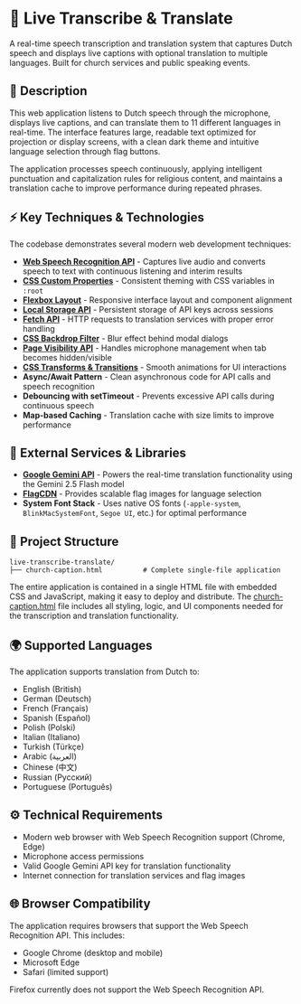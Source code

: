 # 🎤 Live Transcribe & Translate

A real-time speech transcription and translation system that captures Dutch speech and displays live captions with optional translation to multiple languages. Built for church services and public speaking events.

## 📖 Description

This web application listens to Dutch speech through the microphone, displays live captions, and can translate them to 11 different languages in real-time. The interface features large, readable text optimized for projection or display screens, with a clean dark theme and intuitive language selection through flag buttons.

The application processes speech continuously, applying intelligent punctuation and capitalization rules for religious content, and maintains a translation cache to improve performance during repeated phrases.

## ⚡ Key Techniques & Technologies

The codebase demonstrates several modern web development techniques:

- **[Web Speech Recognition API](https://developer.mozilla.org/en-US/docs/Web/API/SpeechRecognition)** - Captures live audio and converts speech to text with continuous listening and interim results
- **[CSS Custom Properties](https://developer.mozilla.org/en-US/docs/Web/CSS/Using_CSS_custom_properties)** - Consistent theming with CSS variables in `:root`
- **[Flexbox Layout](https://developer.mozilla.org/en-US/docs/Web/CSS/CSS_Flexible_Box_Layout)** - Responsive interface layout and component alignment
- **[Local Storage API](https://developer.mozilla.org/en-US/docs/Web/API/Window/localStorage)** - Persistent storage of API keys across sessions
- **[Fetch API](https://developer.mozilla.org/en-US/docs/Web/API/Fetch_API)** - HTTP requests to translation services with proper error handling
- **[CSS Backdrop Filter](https://developer.mozilla.org/en-US/docs/Web/CSS/backdrop-filter)** - Blur effect behind modal dialogs
- **[Page Visibility API](https://developer.mozilla.org/en-US/docs/Web/API/Page_Visibility_API)** - Handles microphone management when tab becomes hidden/visible
- **[CSS Transforms & Transitions](https://developer.mozilla.org/en-US/docs/Web/CSS/transform)** - Smooth animations for UI interactions
- **Async/Await Pattern** - Clean asynchronous code for API calls and speech recognition
- **Debouncing with setTimeout** - Prevents excessive API calls during continuous speech
- **Map-based Caching** - Translation cache with size limits to improve performance

## 🔗 External Services & Libraries

- **[Google Gemini API](https://ai.google.dev/)** - Powers the real-time translation functionality using the Gemini 2.5 Flash model
- **[FlagCDN](https://flagcdn.com/)** - Provides scalable flag images for language selection
- **System Font Stack** - Uses native OS fonts (`-apple-system`, `BlinkMacSystemFont`, `Segoe UI`, etc.) for optimal performance

## 📁 Project Structure

```
live-transcribe-translate/
├── church-caption.html          # Complete single-file application
```

The entire application is contained in a single HTML file with embedded CSS and JavaScript, making it easy to deploy and distribute. The [church-caption.html](./church-caption.html) file includes all styling, logic, and UI components needed for the transcription and translation functionality.

## 🌍 Supported Languages

The application supports translation from Dutch to:

- English (British)
- German (Deutsch)
- French (Français)
- Spanish (Español)
- Polish (Polski)
- Italian (Italiano)
- Turkish (Türkçe)
- Arabic (العربية)
- Chinese (中文)
- Russian (Русский)
- Portuguese (Português)

## ⚙️ Technical Requirements

- Modern web browser with Web Speech Recognition support (Chrome, Edge)
- Microphone access permissions
- Valid Google Gemini API key for translation functionality
- Internet connection for translation services and flag images

## 🌐 Browser Compatibility

The application requires browsers that support the Web Speech Recognition API. This includes:

- Google Chrome (desktop and mobile)
- Microsoft Edge
- Safari (limited support)

Firefox currently does not support the Web Speech Recognition API. 